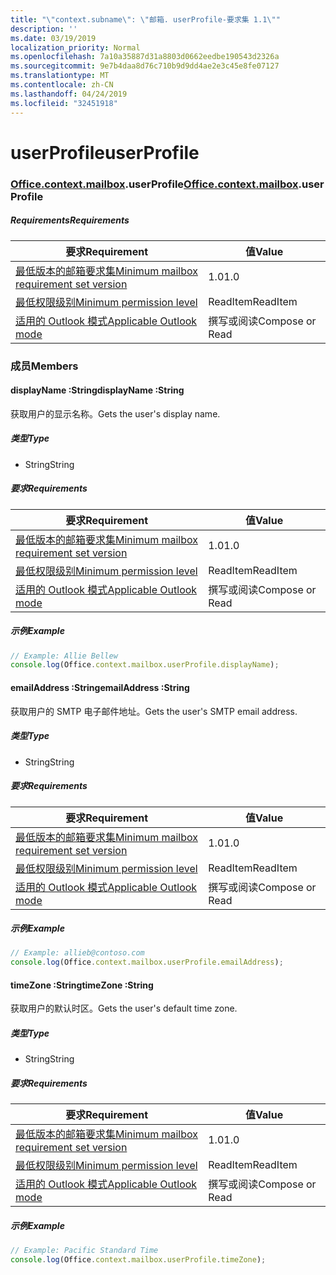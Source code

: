```yaml
---
title: "\"context.subname\": \"邮箱. userProfile-要求集 1.1\""
description: ''
ms.date: 03/19/2019
localization_priority: Normal
ms.openlocfilehash: 7a10a35887d31a8803d0662eedbe190543d2326a
ms.sourcegitcommit: 9e7b4daa8d76c710b9d9dd4ae2e3c45e8fe07127
ms.translationtype: MT
ms.contentlocale: zh-CN
ms.lasthandoff: 04/24/2019
ms.locfileid: "32451918"
---
```

# <a name="userprofile"></a><span data-ttu-id="44b68-102">userProfile</span><span class="sxs-lookup"><span data-stu-id="44b68-102">userProfile</span></span>

### <a name="officeofficemdcontextofficecontextmdmailboxofficecontextmailboxmduserprofile"></a><span data-ttu-id="44b68-103">[Office](Office.md)[.context](Office.context.md)[.mailbox](Office.context.mailbox.md).userProfile</span><span class="sxs-lookup"><span data-stu-id="44b68-103">[Office](Office.md)[.context](Office.context.md)[.mailbox](Office.context.mailbox.md).userProfile</span></span>

##### <a name="requirements"></a><span data-ttu-id="44b68-104">Requirements</span><span class="sxs-lookup"><span data-stu-id="44b68-104">Requirements</span></span>

|<span data-ttu-id="44b68-105">要求</span><span class="sxs-lookup"><span data-stu-id="44b68-105">Requirement</span></span>| <span data-ttu-id="44b68-106">值</span><span class="sxs-lookup"><span data-stu-id="44b68-106">Value</span></span>|
|---|---|
|[<span data-ttu-id="44b68-107">最低版本的邮箱要求集</span><span class="sxs-lookup"><span data-stu-id="44b68-107">Minimum mailbox requirement set version</span></span>](/office/dev/add-ins/reference/requirement-sets/outlook-api-requirement-sets)| <span data-ttu-id="44b68-108">1.0</span><span class="sxs-lookup"><span data-stu-id="44b68-108">1.0</span></span>|
|[<span data-ttu-id="44b68-109">最低权限级别</span><span class="sxs-lookup"><span data-stu-id="44b68-109">Minimum permission level</span></span>](/outlook/add-ins/understanding-outlook-add-in-permissions)| <span data-ttu-id="44b68-110">ReadItem</span><span class="sxs-lookup"><span data-stu-id="44b68-110">ReadItem</span></span>|
|[<span data-ttu-id="44b68-111">适用的 Outlook 模式</span><span class="sxs-lookup"><span data-stu-id="44b68-111">Applicable Outlook mode</span></span>](/outlook/add-ins/#extension-points)| <span data-ttu-id="44b68-112">撰写或阅读</span><span class="sxs-lookup"><span data-stu-id="44b68-112">Compose or Read</span></span>|

### <a name="members"></a><span data-ttu-id="44b68-113">成员</span><span class="sxs-lookup"><span data-stu-id="44b68-113">Members</span></span>

####  <a name="displayname-string"></a><span data-ttu-id="44b68-114">displayName :String</span><span class="sxs-lookup"><span data-stu-id="44b68-114">displayName :String</span></span>

<span data-ttu-id="44b68-115">获取用户的显示名称。</span><span class="sxs-lookup"><span data-stu-id="44b68-115">Gets the user's display name.</span></span>

##### <a name="type"></a><span data-ttu-id="44b68-116">类型</span><span class="sxs-lookup"><span data-stu-id="44b68-116">Type</span></span>

*   <span data-ttu-id="44b68-117">String</span><span class="sxs-lookup"><span data-stu-id="44b68-117">String</span></span>

##### <a name="requirements"></a><span data-ttu-id="44b68-118">要求</span><span class="sxs-lookup"><span data-stu-id="44b68-118">Requirements</span></span>

|<span data-ttu-id="44b68-119">要求</span><span class="sxs-lookup"><span data-stu-id="44b68-119">Requirement</span></span>| <span data-ttu-id="44b68-120">值</span><span class="sxs-lookup"><span data-stu-id="44b68-120">Value</span></span>|
|---|---|
|[<span data-ttu-id="44b68-121">最低版本的邮箱要求集</span><span class="sxs-lookup"><span data-stu-id="44b68-121">Minimum mailbox requirement set version</span></span>](/office/dev/add-ins/reference/requirement-sets/outlook-api-requirement-sets)| <span data-ttu-id="44b68-122">1.0</span><span class="sxs-lookup"><span data-stu-id="44b68-122">1.0</span></span>|
|[<span data-ttu-id="44b68-123">最低权限级别</span><span class="sxs-lookup"><span data-stu-id="44b68-123">Minimum permission level</span></span>](/outlook/add-ins/understanding-outlook-add-in-permissions)| <span data-ttu-id="44b68-124">ReadItem</span><span class="sxs-lookup"><span data-stu-id="44b68-124">ReadItem</span></span>|
|[<span data-ttu-id="44b68-125">适用的 Outlook 模式</span><span class="sxs-lookup"><span data-stu-id="44b68-125">Applicable Outlook mode</span></span>](/outlook/add-ins/#extension-points)| <span data-ttu-id="44b68-126">撰写或阅读</span><span class="sxs-lookup"><span data-stu-id="44b68-126">Compose or Read</span></span>|

##### <a name="example"></a><span data-ttu-id="44b68-127">示例</span><span class="sxs-lookup"><span data-stu-id="44b68-127">Example</span></span>

```javascript
// Example: Allie Bellew
console.log(Office.context.mailbox.userProfile.displayName);
```

####  <a name="emailaddress-string"></a><span data-ttu-id="44b68-128">emailAddress :String</span><span class="sxs-lookup"><span data-stu-id="44b68-128">emailAddress :String</span></span>

<span data-ttu-id="44b68-129">获取用户的 SMTP 电子邮件地址。</span><span class="sxs-lookup"><span data-stu-id="44b68-129">Gets the user's SMTP email address.</span></span>

##### <a name="type"></a><span data-ttu-id="44b68-130">类型</span><span class="sxs-lookup"><span data-stu-id="44b68-130">Type</span></span>

*   <span data-ttu-id="44b68-131">String</span><span class="sxs-lookup"><span data-stu-id="44b68-131">String</span></span>

##### <a name="requirements"></a><span data-ttu-id="44b68-132">要求</span><span class="sxs-lookup"><span data-stu-id="44b68-132">Requirements</span></span>

|<span data-ttu-id="44b68-133">要求</span><span class="sxs-lookup"><span data-stu-id="44b68-133">Requirement</span></span>| <span data-ttu-id="44b68-134">值</span><span class="sxs-lookup"><span data-stu-id="44b68-134">Value</span></span>|
|---|---|
|[<span data-ttu-id="44b68-135">最低版本的邮箱要求集</span><span class="sxs-lookup"><span data-stu-id="44b68-135">Minimum mailbox requirement set version</span></span>](/office/dev/add-ins/reference/requirement-sets/outlook-api-requirement-sets)| <span data-ttu-id="44b68-136">1.0</span><span class="sxs-lookup"><span data-stu-id="44b68-136">1.0</span></span>|
|[<span data-ttu-id="44b68-137">最低权限级别</span><span class="sxs-lookup"><span data-stu-id="44b68-137">Minimum permission level</span></span>](/outlook/add-ins/understanding-outlook-add-in-permissions)| <span data-ttu-id="44b68-138">ReadItem</span><span class="sxs-lookup"><span data-stu-id="44b68-138">ReadItem</span></span>|
|[<span data-ttu-id="44b68-139">适用的 Outlook 模式</span><span class="sxs-lookup"><span data-stu-id="44b68-139">Applicable Outlook mode</span></span>](/outlook/add-ins/#extension-points)| <span data-ttu-id="44b68-140">撰写或阅读</span><span class="sxs-lookup"><span data-stu-id="44b68-140">Compose or Read</span></span>|

##### <a name="example"></a><span data-ttu-id="44b68-141">示例</span><span class="sxs-lookup"><span data-stu-id="44b68-141">Example</span></span>

```javascript
// Example: allieb@contoso.com
console.log(Office.context.mailbox.userProfile.emailAddress);
```

####  <a name="timezone-string"></a><span data-ttu-id="44b68-142">timeZone :String</span><span class="sxs-lookup"><span data-stu-id="44b68-142">timeZone :String</span></span>

<span data-ttu-id="44b68-143">获取用户的默认时区。</span><span class="sxs-lookup"><span data-stu-id="44b68-143">Gets the user's default time zone.</span></span>

##### <a name="type"></a><span data-ttu-id="44b68-144">类型</span><span class="sxs-lookup"><span data-stu-id="44b68-144">Type</span></span>

*   <span data-ttu-id="44b68-145">String</span><span class="sxs-lookup"><span data-stu-id="44b68-145">String</span></span>

##### <a name="requirements"></a><span data-ttu-id="44b68-146">要求</span><span class="sxs-lookup"><span data-stu-id="44b68-146">Requirements</span></span>

|<span data-ttu-id="44b68-147">要求</span><span class="sxs-lookup"><span data-stu-id="44b68-147">Requirement</span></span>| <span data-ttu-id="44b68-148">值</span><span class="sxs-lookup"><span data-stu-id="44b68-148">Value</span></span>|
|---|---|
|[<span data-ttu-id="44b68-149">最低版本的邮箱要求集</span><span class="sxs-lookup"><span data-stu-id="44b68-149">Minimum mailbox requirement set version</span></span>](/office/dev/add-ins/reference/requirement-sets/outlook-api-requirement-sets)| <span data-ttu-id="44b68-150">1.0</span><span class="sxs-lookup"><span data-stu-id="44b68-150">1.0</span></span>|
|[<span data-ttu-id="44b68-151">最低权限级别</span><span class="sxs-lookup"><span data-stu-id="44b68-151">Minimum permission level</span></span>](/outlook/add-ins/understanding-outlook-add-in-permissions)| <span data-ttu-id="44b68-152">ReadItem</span><span class="sxs-lookup"><span data-stu-id="44b68-152">ReadItem</span></span>|
|[<span data-ttu-id="44b68-153">适用的 Outlook 模式</span><span class="sxs-lookup"><span data-stu-id="44b68-153">Applicable Outlook mode</span></span>](/outlook/add-ins/#extension-points)| <span data-ttu-id="44b68-154">撰写或阅读</span><span class="sxs-lookup"><span data-stu-id="44b68-154">Compose or Read</span></span>|

##### <a name="example"></a><span data-ttu-id="44b68-155">示例</span><span class="sxs-lookup"><span data-stu-id="44b68-155">Example</span></span>

```javascript
// Example: Pacific Standard Time
console.log(Office.context.mailbox.userProfile.timeZone);
```
